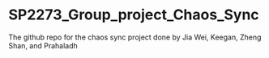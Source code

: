 # SP2273_Group_project_Chaos_Sync
The github repo for the chaos sync project done by Jia Wei, Keegan, Zheng Shan, and Prahaladh
